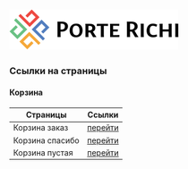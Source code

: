 
![Альтернативный текст](./build/static/images/icons/logo.svg)
-
### Ссылки на страницы

#### Корзина

|  Страницы       | Ссылки                                                                     | 
|-----------------|----------------------------------------------------------------------------|
| Корзина заказ   | [перейти](https://porte-richi-adaptive.github.io/build/cart-checkout.html) |
| Корзина спасибо | [перейти](https://porte-richi-adaptive.github.io/build/cart-success.html)  |
| Корзина пустая  | [перейти](https://porte-richi-adaptive.github.io/build/cart-empty.html)    |

